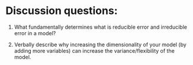 # Discussion questions: 

1. What fundamentally determines what is reducible error and irreducible error in a model?

2. Verbally describe why increasing the dimensionality of your model (by adding more variables) can increase the variance/flexibility of the model.
